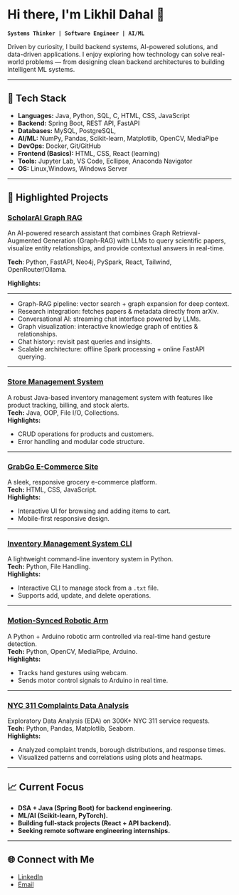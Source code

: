 # Hi there, I'm Likhil Dahal 👋

**`Systems Thinker | Software Engineer | AI/ML`**

Driven by curiosity, I build backend systems, AI-powered solutions, and data-driven applications. I enjoy exploring how technology can solve real-world problems — from designing clean backend architectures to building intelligent ML systems.

---

## 🚀 **Tech Stack**
- **Languages:** Java, Python, SQL, C, HTML, CSS, JavaScript
- **Backend:** Spring Boot, REST API, FastAPI
- **Databases:** MySQL, PostgreSQL, 
- **AI/ML:** NumPy, Pandas, Scikit-learn, Matplotlib, OpenCV, MediaPipe
- **DevOps:** Docker, Git/GitHub
- **Frontend (Basics):** HTML, CSS, React (learning)
- **Tools:** Jupyter Lab, VS Code, Ecllipse, Anaconda Navigator
- **OS:** Linux,Windows, Windows Server

---

## 📂 **Highlighted Projects**

### [ScholarAI Graph RAG](https://github.com/docxbox/ScholarAI_Graph_Rag)
An AI-powered research assistant that combines Graph Retrieval-Augmented Generation (Graph-RAG) with LLMs to query scientific papers, 
visualize entity relationships, and provide contextual answers in real-time.

**Tech**: Python, FastAPI, Neo4j, PySpark, React, Tailwind, OpenRouter/Ollama.


**Highlights:**

---
- Graph-RAG pipeline: vector search + graph expansion for deep context.
- Research integration: fetches papers & metadata directly from arXiv.
- Conversational AI: streaming chat interface powered by LLMs.
- Graph visualization: interactive knowledge graph of entities & relationships.
- Chat history: revisit past queries and insights.
- Scalable architecture: offline Spark processing + online FastAPI querying.

---

### [Store Management System](https://github.com/docxbox/Store-Management-System)
A robust Java-based inventory management system with features like product tracking, billing, and stock alerts.  
**Tech:** Java, OOP, File I/O, Collections.  
**Highlights:**
- CRUD operations for products and customers.
- Error handling and modular code structure.

---

### [GrabGo E-Commerce Site](https://github.com/docxbox/GrabGo-Ecommerce-Site)
A sleek, responsive grocery e-commerce platform.  
**Tech:** HTML, CSS, JavaScript.  
**Highlights:**
- Interactive UI for browsing and adding items to cart.
- Mobile-first responsive design.

---

### [Inventory Management System CLI](https://github.com/docxbox/Inventory-Management-System-CLI)
A lightweight command-line inventory system in Python.  
**Tech:** Python, File Handling.  
**Highlights:**
- Interactive CLI to manage stock from a `.txt` file.
- Supports add, update, and delete operations.

---

### [Motion-Synced Robotic Arm](https://github.com/docxbox/Motion-Syned-Robotic-Arm)
A Python + Arduino robotic arm controlled via real-time hand gesture detection.  
**Tech:** Python, OpenCV, MediaPipe, Arduino.  
**Highlights:**
- Tracks hand gestures using webcam.
- Sends motor control signals to Arduino in real time.

---

### [NYC 311 Complaints Data Analysis](https://github.com/docxbox/NYC_311_Complaints_DATA_ANALYSIS)
Exploratory Data Analysis (EDA) on 300K+ NYC 311 service requests.  
**Tech:** Python, Pandas, Matplotlib, Seaborn.  
**Highlights:**
- Analyzed complaint trends, borough distributions, and response times.
- Visualized patterns and correlations using plots and heatmaps.

---

## 📈 **Current Focus**
- **DSA + Java (Spring Boot) for backend engineering.**
- **ML/AI (Scikit-learn, PyTorch).**
- **Building full-stack projects (React + API backend).**
- **Seeking remote software engineering internships.**

---

## 🌐 **Connect with Me**
- [LinkedIn](https://www.linkedin.com/in/likhil-dahal-72477928b)
- [Email](mailto:likhildahal@outlook.com)
